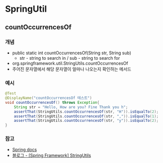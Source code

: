 # SpringUtil
## countOccurrencesOf
### 개념
- public static int countOccurrencesOf(String str, String sub)
    - str - string to search in / sub - string to search for
- org.springframework.util.StringUtils.countOccurrencesOf
- 주어진 문자열에서 해당 문자열이 얼마나 나오는지 확인하는 메서드

### 예시
```java
@Test
@DisplayName("countOccurrencesOf 테스트")
void countOccurrencesOf() throws Exception{
    String str = "Hello, How are you? Fine Thank you h";
    assertThat(StringUtils.countOccurrencesOf(str, "H")).isEqualTo(2);
    assertThat(StringUtils.countOccurrencesOf(str, ",")).isEqualTo(1);
    assertThat(StringUtils.countOccurrencesOf(str, "y")).isEqualTo(2);
}
```
### 참고
- [Spring docs](https://docs.spring.io/spring-framework/docs/current/javadoc-api/org/springframework/util/StringUtils.html)
- [블로그 - [Spring Framework] StringUtils](https://blog.seongseob.dev/37)